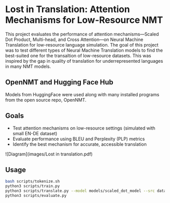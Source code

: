 # Lost in Translation: Attention Mechanisms for Low-Resource NMT

This project evaluates the performance of attention mechanisms—Scaled Dot Product, Multi-head, and Cross Attention—on Neural Machine Translation for low-resource language simulation. The goal of this project was to test different types of Neural Machine Translation models to find the best-suited one for the transaltion of low-resource datasets. This was inspired by the gap in quality of translation for underrepresented languages in many NMT models.

## OpenNMT and Hugging Face Hub

Models from HuggingFace were used along with many installed programs from the open source repo, OpenNMT.

## Goals

- Test attention mechanisms on low-resource settings (simulated with small EN-DE dataset)
- Evaluate performance using BLEU and Perplexity (PLP) metrics
- Identify the best mechanism for accurate, accessible translation

![Diagram](images/Lost in translation.pdf)

## Usage

```bash
bash scripts/tokenize.sh
python3 scripts/train.py
python3 scripts/translate.py --model models/scaled_dot_model --src data/input_easy.txt
python3 scripts/evaluate.py


